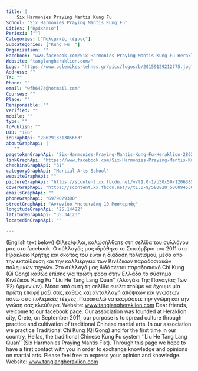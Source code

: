 ```yaml
---
title: |
    Six Harmonies Praying Mantis Kung Fu
School: "Six Harmonies Praying Mantis Kung Fu"
Cities: ["Ηράκλειο"]
Perioxi: [""]
Categories: ["Πολεμικές τέχνες"]
Subcategories: ["Kung Fu  "]
Organization: ""
Facebook: "www.facebook.com/Six-Harmonies-Praying-Mantis-Kung-Fu-Heraklion-286291331385663/timeline/"
Website: "tanglangheraklion.com/"
Logo: "https://www.polemikes-tehnes.gr/pics/logos/b/20159129212775.jpg"
Address: ""
TK: ""
Phone: ""
email: "wfh6474@hotmail.com"
Courses: ""
Place: ""
Rensponsible: ""
Verified: ""
mobile: ""
type: ""
toPublish: ""
UID: "186"
idGraphApi: "286291331385663"
aboutGraphApi: | 
   ""
pagetokenGraphApi: "Six-Harmonies-Praying-Mantis-Kung-Fu-Heraklion-286291331385663"
linkGraphApi: "https://www.facebook.com/Six-Harmonies-Praying-Mantis-Kung-Fu-Heraklion-286291331385663/"
checkinsGraphApi: "31"
categoryGraphApi: "Martial Arts School"
websiteGraphApi: ""
pictureGraphApi: "https://scontent.xx.fbcdn.net/v/t1.0-1/p50x50/12063858_1177733725574748_7737507388767249895_n.jpg?oh=1775a22edb610e11de6cfa137152fefc&amp;oe=5B4CEC31"
coverGraphApi: "https://scontent.xx.fbcdn.net/v/t1.0-9/580820_506094536072007_602164234_n.jpg?oh=fb230a69711332fc7743e1df60dd8339&amp;oe=5B40518E"
emailsGraphApi: ""
phoneGraphApi: "6979029300"
streetGraphApi: "Αντωνίου Μπετεινάκη 10 Μασταμπάς"
longitudeGraphApi: "25.14422"
latitudeGraphApi: "35.34123"
locatedinGraphApi: ""

---
```


(English text below) Φίλες/φίλοι, καλωσήλθατε στη σελίδα του συλλόγου μας στο facebook. Ο σύλλογός μας ιδρύθηκε το Σεπτέμβριο του 2011 στο Ηράκλειο Κρήτης και σκοπός του είναι η διάδοση πολιτισμού, μέσα από την εκπαίδευση και την καλλιέργεια των Κινέζικων παραδοσιακών πολεμικών τεχνών. Στο σύλλογό μας διδάσκεται παραδοσιακό Chi Kung (Qi Gong) καθώς επίσης για πρώτη φορα στην Ελλάδα το σύστημα Κινέζικου Kung Fu &#39;&#39;Liu He Tang Lang Quan&#39;&#39; (Αλογάκι Της Παναγίας Των Έξι Αρμονιών). Μέσα από αυτή τη σελίδα ευελπιστούμε να έχουμε μία πρώτη επαφή μαζί σας, καθώς και ανταλλαγή απόψεων και γνώσεων πάνω στις πολεμικές τέχνες. Παρακαλώ να εκφράσετε την γνώμη και την γνώση σας ελεύθερα. Website: www.tanglangheraklion.com Dear friends, welcome to our facebook page. Our association was founded at Heraklion city, Crete, on September 2011, our purpose is to spread culture through practice and cultivation of traditional Chinese martial arts. In our association we practice Traditional Chi Kung (Qi Gong) and for the first time in our country, Hellas, the traditional Chinese Kung Fu system ‘’Liu He Tang Lang Quan’’ (Six Harmonies Praying Mantis Fist). Through this page we hope to have a first contact with you in order to exchange knowledge and opinions on martial arts. Please feel free to express your opinion and knowledge. Website: www.tanglangheraklion.com 

